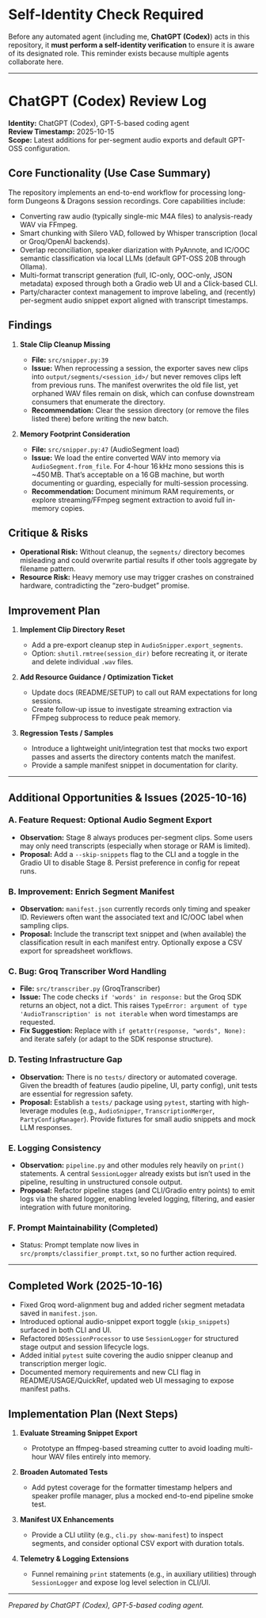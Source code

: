 # Self-Identity Check Required

Before any automated agent (including me, **ChatGPT (Codex)**) acts in this repository, it **must perform a self-identity verification** to ensure it is aware of its designated role. This reminder exists because multiple agents collaborate here.

---

# ChatGPT (Codex) Review Log

**Identity:** ChatGPT (Codex), GPT-5-based coding agent  
**Review Timestamp:** 2025-10-15  
**Scope:** Latest additions for per-segment audio exports and default GPT-OSS configuration.

## Core Functionality (Use Case Summary)

The repository implements an end-to-end workflow for processing long-form Dungeons & Dragons session recordings. Core capabilities include:
- Converting raw audio (typically single-mic M4A files) to analysis-ready WAV via FFmpeg.
- Smart chunking with Silero VAD, followed by Whisper transcription (local or Groq/OpenAI backends).
- Overlap reconciliation, speaker diarization with PyAnnote, and IC/OOC semantic classification via local LLMs (default GPT-OSS 20B through Ollama).
- Multi-format transcript generation (full, IC-only, OOC-only, JSON metadata) exposed through both a Gradio web UI and a Click-based CLI.
- Party/character context management to improve labeling, and (recently) per-segment audio snippet export aligned with transcript timestamps.

## Findings

1. **Stale Clip Cleanup Missing**  
   - **File:** `src/snipper.py:39`  
   - **Issue:** When reprocessing a session, the exporter saves new clips into `output/segments/<session_id>/` but never removes clips left from previous runs. The manifest overwrites the old file list, yet orphaned WAV files remain on disk, which can confuse downstream consumers that enumerate the directory.  
   - **Recommendation:** Clear the session directory (or remove the files listed there) before writing the new batch.

2. **Memory Footprint Consideration**  
   - **File:** `src/snipper.py:47` (AudioSegment load)  
   - **Issue:** We load the entire converted WAV into memory via `AudioSegment.from_file`. For 4-hour 16 kHz mono sessions this is ~450 MB. That’s acceptable on a 16 GB machine, but worth documenting or guarding, especially for multi-session processing.  
   - **Recommendation:** Document minimum RAM requirements, or explore streaming/FFmpeg segment extraction to avoid full in-memory copies.

## Critique & Risks

- **Operational Risk:** Without cleanup, the `segments/` directory becomes misleading and could overwrite partial results if other tools aggregate by filename pattern.  
- **Resource Risk:** Heavy memory use may trigger crashes on constrained hardware, contradicting the “zero-budget” promise.

## Improvement Plan

1. **Implement Clip Directory Reset**  
   - Add a pre-export cleanup step in `AudioSnipper.export_segments`.  
   - Option: `shutil.rmtree(session_dir)` before recreating it, or iterate and delete individual `.wav` files.

2. **Add Resource Guidance / Optimization Ticket**  
   - Update docs (README/SETUP) to call out RAM expectations for long sessions.  
   - Create follow-up issue to investigate streaming extraction via FFmpeg subprocess to reduce peak memory.

3. **Regression Tests / Samples**  
   - Introduce a lightweight unit/integration test that mocks two export passes and asserts the directory contents match the manifest.  
   - Provide a sample manifest snippet in documentation for clarity.

---

## Additional Opportunities & Issues (2025-10-16)

### A. Feature Request: Optional Audio Segment Export
- **Observation:** Stage 8 always produces per-segment clips. Some users may only need transcripts (especially when storage or RAM is limited).  
- **Proposal:** Add a `--skip-snippets` flag to the CLI and a toggle in the Gradio UI to disable Stage 8. Persist preference in config for repeat runs.

### B. Improvement: Enrich Segment Manifest
- **Observation:** `manifest.json` currently records only timing and speaker ID. Reviewers often want the associated text and IC/OOC label when sampling clips.  
- **Proposal:** Include the transcript text snippet and (when available) the classification result in each manifest entry. Optionally expose a CSV export for spreadsheet workflows.

### C. Bug: Groq Transcriber Word Handling
- **File:** `src/transcriber.py` (GroqTranscriber)  
- **Issue:** The code checks `if 'words' in response:` but the Groq SDK returns an object, not a dict. This raises `TypeError: argument of type 'AudioTranscription' is not iterable` when word timestamps are requested.  
- **Fix Suggestion:** Replace with `if getattr(response, "words", None):` and iterate safely (or adapt to the SDK response structure).

### D. Testing Infrastructure Gap
- **Observation:** There is no `tests/` directory or automated coverage. Given the breadth of features (audio pipeline, UI, party config), unit tests are essential for regression safety.  
- **Proposal:** Establish a `tests/` package using `pytest`, starting with high-leverage modules (e.g., `AudioSnipper`, `TranscriptionMerger`, `PartyConfigManager`). Provide fixtures for small audio snippets and mock LLM responses.

### E. Logging Consistency
- **Observation:** `pipeline.py` and other modules rely heavily on `print()` statements. A central `SessionLogger` already exists but isn’t used in the pipeline, resulting in unstructured console output.  
- **Proposal:** Refactor pipeline stages (and CLI/Gradio entry points) to emit logs via the shared logger, enabling leveled logging, filtering, and easier integration with future monitoring.

### F. Prompt Maintainability (Completed)
- Status: Prompt template now lives in `src/prompts/classifier_prompt.txt`, so no further action required.

---

## Completed Work (2025-10-16)

- Fixed Groq word-alignment bug and added richer segment metadata saved in `manifest.json`.
- Introduced optional audio-snippet export toggle (`skip_snippets`) surfaced in both CLI and UI.
- Refactored `DDSessionProcessor` to use `SessionLogger` for structured stage output and session lifecycle logs.
- Added initial `pytest` suite covering the audio snipper cleanup and transcription merger logic.
- Documented memory requirements and new CLI flag in README/USAGE/QuickRef, updated web UI messaging to expose manifest paths.

## Implementation Plan (Next Steps)

1. **Evaluate Streaming Snippet Export**  
   - Prototype an ffmpeg-based streaming cutter to avoid loading multi-hour WAV files entirely into memory.

2. **Broaden Automated Tests**  
   - Add pytest coverage for the formatter timestamp helpers and speaker profile manager, plus a mocked end-to-end pipeline smoke test.

3. **Manifest UX Enhancements**  
   - Provide a CLI utility (e.g., `cli.py show-manifest`) to inspect segments, and consider optional CSV export with duration totals.

4. **Telemetry & Logging Extensions**  
   - Funnel remaining `print` statements (e.g., in auxiliary utilities) through `SessionLogger` and expose log level selection in CLI/UI.

---

_Prepared by ChatGPT (Codex), GPT-5-based coding agent._
